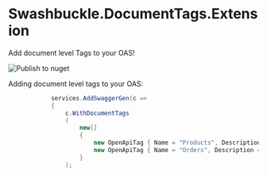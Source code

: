 # Swashbuckle.DocumentTags.Extension
Add document level Tags to your OAS!

![Publish to nuget](https://github.com/waxtell/Swashbuckle.DocumentTags.Extension/workflows/Publish%20to%20nuget/badge.svg?branch=master)

Adding document level tags to your OAS:

```csharp
            services.AddSwaggerGen(c =>
            {
                c.WithDocumentTags
                (
                    new[]
                    {
                        new OpenApiTag { Name = "Products", Description = "Browse/manage the product catalog" },
                        new OpenApiTag { Name = "Orders", Description = "Submit orders" }
                    }
                );
```
